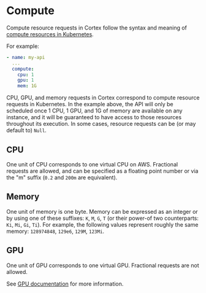 # Compute

Compute resource requests in Cortex follow the syntax and meaning of [compute resources in Kubernetes](https://kubernetes.io/docs/concepts/configuration/manage-compute-resources-container).

For example:

```yaml
- name: my-api
  ...
  compute:
    cpu: 1
    gpu: 1
    mem: 1G
```

CPU, GPU, and memory requests in Cortex correspond to compute resource requests in Kubernetes. In the example above, the API will only be scheduled once 1 CPU, 1 GPU, and 1G of memory are available on any instance, and it will be guaranteed to have access to those resources throughout its execution. In some cases, resource requests can be (or may default to) `Null`.

## CPU

One unit of CPU corresponds to one virtual CPU on AWS. Fractional requests are allowed, and can be specified as a floating point number or via the "m" suffix (`0.2` and `200m` are equivalent).

## Memory

One unit of memory is one byte. Memory can be expressed as an integer or by using one of these suffixes: `K`, `M`, `G`, `T` (or their power-of two counterparts: `Ki`, `Mi`, `Gi`, `Ti`). For example, the following values represent roughly the same memory: `128974848`, `129e6`, `129M`, `123Mi`.

## GPU

One unit of GPU corresponds to one virtual GPU. Fractional requests are not allowed.

See [GPU documentation](gpus.md) for more information.
